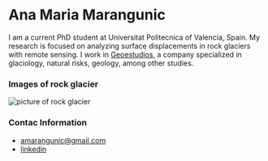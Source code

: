 # Ana Maria Marangunic

I am a current PhD student at Universitat Politecnica of Valencia, Spain. My research is focused on analyzing surface displacements in rock glaciers with remote sensing. 
I work in [Geoestudios](https://geoestudios.cl), a company specialized in glaciology, natural risks, geology, among other studies.

### Images of rock glacier
![picture of rock glacier](https://blogs.egu.eu/divisions/cr/files/2021/07/NSIDC-rockglacier.jpg "Image credit:Rock Glacier by GlacierNPS")

### Contac Information
* amarangunic@gmail.com
* [linkedin](https://linkedin.com/in/ana-maría-marangunic-vrsalovic-44a89160)


